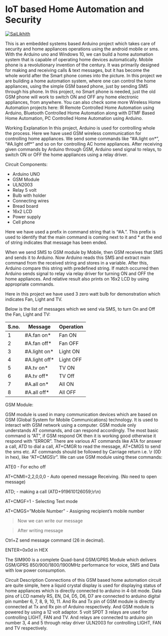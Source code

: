 # IoT based Home Automation and Security


[![SaiLikhith](https://img.shields.io/badge/Sai%20Likhith-Repository-brightgreen)](https://github.com/SaiLikhith7/)


This is an embedded systems based Arduino project which takes care of security and home appliances operations using the android mobile or sms. With the Arduino uno and Windows 10, we can build a home automation system that is capable of operating home devices automatically.
Mobile phone is a revolutionary invention of the century. It was primarily designed for making and receiving calls & text messages, but it has become the whole world after the Smart phone comes into the picture. In this project we are building a home automation system, where one can control the home appliances, using the simple GSM based phone, just by sending SMS through his phone. In this project, no Smart phone is needed, just the old GSM phone will work to switch ON and OFF any home electronic appliances, from anywhere. You can also check some more Wireless Home Automation projects here: IR Remote Controlled Home Automation using Arduino, Bluetooth Controlled Home Automation along with DTMF Based Home Automation, PC Controlled Home Automation using Arduino.


Working Explanation
In this project, Arduino is used for controlling whole the process. Here we have used GSM wireless communication for controlling home appliances. We send some commands like “#A.light on*”, “#A.light off*” and so on for controlling AC home appliances. After receiving given commands by Arduino through GSM, Arduino send signal to relays, to switch ON or OFF  the home appliances using a relay driver.

Circuit Components:

- Arduino UNO
- GSM Module
- ULN2003
- Relay 5 volt
- Bulb with holder
- Connecting wires
- Bread board
- 16x2 LCD
- Power supply
- Cell phone


Here we have used a prefix in command string that is “#A.”. This prefix is used to identify that the main command is coming next to it and * at the end of string indicates that message has been ended.

When we send SMS to GSM module by Mobile, then GSM receives that SMS and sends it to Arduino. Now Arduino reads this SMS and extract main command from the received string and stores in a variable. After this, Arduino compare this string with predefined string. If match occurred then Arduino sends signal to relay via relay driver for turning ON and OFF the home appliances. And relative result also prints on 16x2 LCD by using appropriate commands.

Here in this project we have used 3 zero watt bulb for demonstration which indicates Fan, Light and TV.

Below is the list of messages which we send via SMS, to turn On and Off the Fan, Light and TV:


|S.no.|Message|Operation|
|-----|-------|---------|
|1|#A.fan on*|Fan ON|
|2|#A.fan off*|Fan OFF|
|3|#A.light on*|Light ON|
|4|#A.light off*|Light OFF|
|5|#A.tv on*|TV ON|
|6|#A.tv off*|TV Off|
|7|#A.all on*|All ON|
|8|#A.all off*|All OFF|

 
GSM Module:

GSM module is used in many communication devices which are based on GSM (Global System for Mobile Communications) technology. It is used to interact with GSM network using a computer. GSM module only understands AT commands, and can respond accordingly. The most basic command is “AT”, if GSM respond OK then it is working good otherwise it respond with “ERROR”. There are various AT commands like ATA for answer a call, ATD to dial a call, AT+CMGR to read the message, AT+CMGS to send the sms etc. AT commands should be followed by Carriage return i.e. \r (0D in hex), like “AT+CMGS\r”. We can use GSM module using these commands:

ATE0 - For echo off

AT+CNMI=2,2,0,0,0  <ENTER>          - Auto opened message Receiving.  (No need to open message)

ATD<Mobile Number>; <ENTER>    -  making a call (ATD+919610126059;\r\n)

AT+CMGF=1 <ENTER>                       - Selecting Text mode

AT+CMGS=”Mobile Number” <ENTER> - Assigning recipient’s mobile number

> Now we can write our message

> After writing message

Ctrl+Z  send message command (26 in decimal).

ENTER=0x0d in HEX


The SIM900 is a complete Quad-band GSM/GPRS Module which delivers GSM/GPRS 850/900/1800/1900MHz performance for voice, SMS and Data with low power consumption.

Circuit Description
Connections of this GSM based home automation circuit are quite simple, here a liquid crystal display is used for displaying status of home appliances which is directly connected to arduino in 4-bit mode. Data pins of LCD namely RS, EN, D4, D5, D6, D7 are connected to arduino digital pin number 6, 7, 8, 9, 10, 11. And Rx and Tx pin of GSM module is directly connected at Tx and Rx pin of Arduino respectively. And GSM module is powered by using a 12 volt adaptor. 5 volt SPDT 3 relays are used for controlling LIGHT, FAN and TV. And relays are connected to arduino pin number 3, 4 and 5 through relay driver ULN2003 for controlling LIGHT, FAN and TV respectively.


